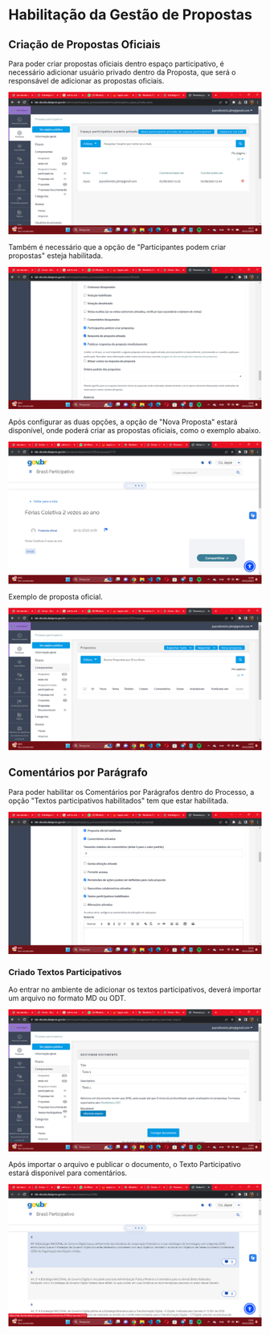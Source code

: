 # Habilitação da Gestão de Propostas

## Criação de Propostas Oficiais

Para poder criar propostas oficiais dentro espaço participativo, é necessário adicionar usuário privado dentro da Proposta, que será o responsável de adicionar as propostas oficiais.

![Alt text](assets\images\participante.png)

Também é necessário que a opção de "Participantes podem criar propostas" esteja habilitada.

![Alt text](assets\images\propos.png)

Após configurar as duas opções, a opção de "Nova Proposta" estará disponível, onde poderá criar as propostas oficiais, como o exemplo abaixo.

![Alt text](assets\images\propos_inicio.png)

Exemplo de proposta oficial.

![Alt text](assets\images\exemplo.png)

## Comentários por Parágrafo

Para poder habilitar os Comentários por Parágrafos dentro do Processo, a opção "Textos participativos habilitados" tem que estar habilitada.

![Alt text](assets\images\image.png)

### Criado Textos Participativos

Ao entrar no ambiente de adicionar os textos participativos, deverá importar um arquivo no formato MD ou ODT.

![Alt text](assets\images\texto.png)

Após importar o arquivo e publicar o documento, o Texto Participativo estará disponivel para comentários.

![Alt text](assets\images\ex2.png)